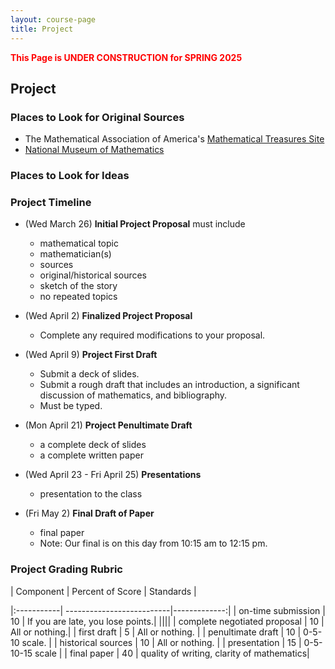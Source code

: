 ```yaml
---
layout: course-page
title: Project
---
```

<span style="color:red">**This Page is UNDER CONSTRUCTION for SPRING 2025**</span>

## Project

### Places to Look for Original Sources

* The Mathematical Association of America's [Mathematical Treasures Site](https://old.maa.org/press/periodicals/convergence/index-to-mathematical-treasures)
* [National Museum of Mathematics](https://history-of-mathematics.org/)

### Places to Look for Ideas



### Project Timeline

* (Wed March 26) **Initial Project Proposal** must include
  * mathematical topic
  * mathematician(s)
  * sources
  * original/historical sources
  * sketch of the story
  * no repeated topics

* (Wed April 2) **Finalized Project Proposal**
  * Complete any required modifications to your proposal.

* (Wed April 9) **Project First Draft**
  * Submit a deck of slides.
  * Submit a rough draft that includes an introduction, a significant discussion of mathematics, and bibliography.
  * Must be typed.

* (Mon April 21) **Project Penultimate Draft**
  * a complete deck of slides
  * a complete written paper
  
* (Wed April 23 - Fri April 25) **Presentations**
  * presentation to the class

* (Fri May 2) **Final Draft of Paper**
  * final paper
  * Note: Our final is on this day from 10:15 am to 12:15 pm.
  
### Project Grading Rubric

| Component | Percent of Score | Standards |

|:-----------| --------------------------|-------------:|
| on-time submission | 10 | If you are late, you lose points.|
||||
| complete negotiated proposal | 10 | All or nothing.|
| first draft | 5 | All or nothing. |
| penultimate draft | 10 | 0-5-10 scale. |
| historical sources | 10 | All or nothing. |
| presentation | 15 | 0-5-10-15 scale |
| final paper | 40 | quality of writing, clarity of mathematics|


<div style="padding-bottom: 40px"></div>
